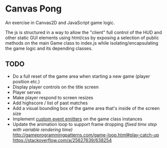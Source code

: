 # Canvas Pong

An exercise in Canvas2D and JavaScript game logic.

The js is structured in a way to allow the "client" full control of the HUD and other static GUI elements using html/css by exposing a selection of public methods on the main Game class to index.js while isolating/encapsulating the game logic and its depending classes.

## TODO

- Do a full reset of the game area when starting a new game (player position etc.)
- Display player controls on the title screen
- Player serves
- Make player respond to screen resizes
- Add highscore / list of past matches
- Add a visual bounding box of the game area that's inside of the screen size
- Implement [custom event emitters](https://css-tricks.com/understanding-event-emitters/) on the game class instances
- Update the animation loop to support frame dropping _(fixed time step with variable rendering time)_
  http://gameprogrammingpatterns.com/game-loop.html#play-catch-up
  https://stackoverflow.com/a/25627639/638254
